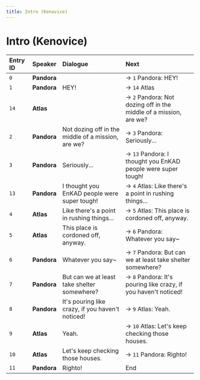 ```yaml
---
title: Intro (Kenovice)
---
```


# Intro (Kenovice)


| Entry ID | Speaker | Dialogue | Next |
| :------- | :------ | :------- | :------------ |
| `0` | **Pandora** |  | → `1` Pandora: HEY\! |
| `1` | **Pandora** | HEY\! | → `14` Atlas |
| `14` | **Atlas** |  | → `2` Pandora: Not dozing off in the middle of a mission, are we? |
| `2` | **Pandora** | Not dozing off in the middle of a mission, are we? | → `3` Pandora: Seriously\.\.\. |
| `3` | **Pandora** | Seriously\.\.\. | → `13` Pandora: I thought you EnKAD people were super tough\! |
| `13` | **Pandora** | I thought you EnKAD people were super tough\! | → `4` Atlas: Like there's a point in rushing things\.\.\. |
| `4` | **Atlas** | Like there's a point in rushing things\.\.\. | → `5` Atlas: This place is cordoned off, anyway\. |
| `5` | **Atlas** | This place is cordoned off, anyway\. | → `6` Pandora: Whatever you say~ |
| `6` | **Pandora** | Whatever you say~ | → `7` Pandora: But can we at least take shelter somewhere? |
| `7` | **Pandora** | But can we at least take shelter somewhere? | → `8` Pandora: It's pouring like crazy, if you haven't noticed\! |
| `8` | **Pandora** | It's pouring like crazy, if you haven't noticed\! | → `9` Atlas: Yeah\. |
| `9` | **Atlas** | Yeah\. | → `10` Atlas: Let's keep checking those houses\. |
| `10` | **Atlas** | Let's keep checking those houses\. | → `11` Pandora: Righto\! |
| `11` | **Pandora** | Righto\! | End |
